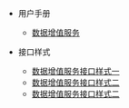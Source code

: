 * 用户手册
  * [数据增值服务](docs/数据增值服务/用户手册.md)

* 接口样式
   * [数据增值服务接口样式一](docs/数据增值服务/接口样式.md)
   * [数据增值服务接口样式二](docs/数据增值服务/接口样式二.md)
   * [数据增值服务接口样式二](docs/数据增值服务/接口样式三.md)
